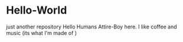# Hello-World
just another repository
Hello Humans
Attire-Boy here. I like coffee and music (its what I'm made of )
